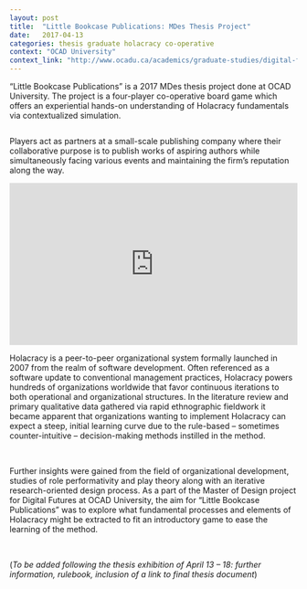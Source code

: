 ```yaml
---
layout: post
title:  "Little Bookcase Publications: MDes Thesis Project"
date:   2017-04-13
categories: thesis graduate holacracy co-operative
context: "OCAD University"
context_link: "http://www.ocadu.ca/academics/graduate-studies/digital-futures.htm"
---
```


“Little Bookcase Publications” is a 2017 MDes thesis project done at OCAD University. The project is a four-player co-operative board game which offers an experiential hands-on understanding of Holacracy fundamentals via contextualized simulation.

<img src="https://dl.dropboxusercontent.com/s/xupmut9y1wuyq4w/little-bookcase-publications-cover.jpg?dl=0" alt="">

Players act as partners at a small-scale publishing company where their collaborative purpose is to publish works of aspiring authors while simultaneously facing various events and maintaining the firm’s reputation along the way.

<div style="position:relative;height:0;padding-bottom:56.25%"><iframe src="https://www.youtube.com/embed/HsSnLASRaqc?ecver=2" width="640" height="360" frameborder="0" style="position:absolute;width:100%;height:100%;left:0" allowfullscreen></iframe></div>

Holacracy is a peer-to-peer organizational system formally launched in 2007 from the realm of software development. Often referenced as a software update to conventional management practices, Holacracy powers hundreds of organizations worldwide that favor continuous iterations to both operational and organizational structures. In the literature review and primary qualitative data gathered via rapid ethnographic fieldwork it became apparent that organizations wanting to implement Holacracy can expect a steep, initial learning curve due to the rule-based – sometimes counter-intuitive – decision-making methods instilled in the method.

<img src="https://dl.dropboxusercontent.com/s/zb33p0kgz22a7m5/little-bookcase-detail-1.jpg?dl=0" alt="">

<img src="https://dl.dropboxusercontent.com/s/kh7i3s5nqt1u4dg/little-bookcase-detail-2.jpg?dl=0" alt="">

<img src="https://dl.dropboxusercontent.com/s/2p9pvnn64lxtw3w/little-bookcase-detail-3.jpg?dl=0" alt="">

Further insights were gained from the field of organizational development, studies of role performativity and play theory along with an iterative research-oriented design process. As a part of the Master of Design project for Digital Futures at OCAD University, the aim for “Little Bookcase Publications” was to explore what fundamental processes and elements of Holacracy might be extracted to fit an introductory game to ease the learning of the method.

<img src="https://dl.dropboxusercontent.com/s/qmh6efvikrw8f0z/little-bookcase-detail-4.jpg?dl=0" alt="">

<img src="https://dl.dropboxusercontent.com/s/za4qxckfp4a2ok0/little-bookcase-detail-5.jpg?dl=0" alt="">

(_To be added following the thesis exhibition of April 13 – 18: further information, rulebook, inclusion of a link to final thesis document_)